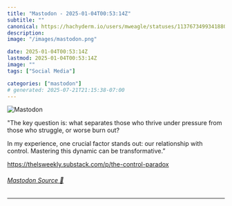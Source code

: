 ```yaml
---
title: "Mastodon - 2025-01-04T00:53:14Z"
subtitle: ""
canonical: https://hachyderm.io/users/mweagle/statuses/113767349934188014
description:
image: "/images/mastodon.png"

date: 2025-01-04T00:53:14Z
lastmod: 2025-01-04T00:53:14Z
image: ""
tags: ["Social Media"]

categories: ["mastodon"]
# generated: 2025-07-21T21:15:38-07:00
---
```

![Mastodon](/images/mastodon.png)

<p>&quot;The key question is: what separates those who thrive under pressure from those who struggle, or worse burn out?</p><p>In my experience, one crucial factor stands out: our relationship with control. Mastering this dynamic can be transformative.”</p><p><a href="https://thelsweekly.substack.com/p/the-control-paradox" target="_blank" rel="nofollow noopener noreferrer" translate="no"><span class="invisible">https://</span><span class="ellipsis">thelsweekly.substack.com/p/the</span><span class="invisible">-control-paradox</span></a></p>


###### [Mastodon Source 🐘](https://hachyderm.io/@mweagle/113767349934188014)

___
